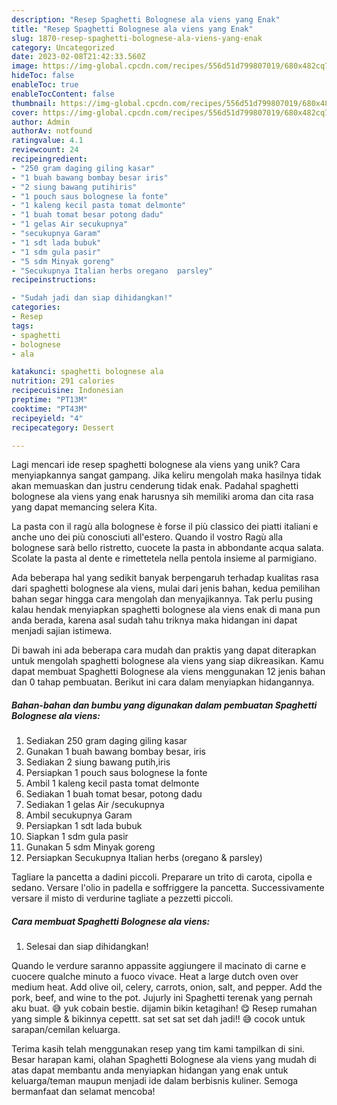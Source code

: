 ```yaml
---
description: "Resep Spaghetti Bolognese ala viens yang Enak"
title: "Resep Spaghetti Bolognese ala viens yang Enak"
slug: 1870-resep-spaghetti-bolognese-ala-viens-yang-enak
category: Uncategorized
date: 2023-02-08T21:42:33.560Z
image: https://img-global.cpcdn.com/recipes/556d51d799807019/680x482cq70/spaghetti-bolognese-ala-viens-foto-resep-utama.jpg
hideToc: false
enableToc: true
enableTocContent: false
thumbnail: https://img-global.cpcdn.com/recipes/556d51d799807019/680x482cq70/spaghetti-bolognese-ala-viens-foto-resep-utama.jpg
cover: https://img-global.cpcdn.com/recipes/556d51d799807019/680x482cq70/spaghetti-bolognese-ala-viens-foto-resep-utama.jpg
author: Admin
authorAv: notfound
ratingvalue: 4.1
reviewcount: 24
recipeingredient:
- "250 gram daging giling kasar"
- "1 buah bawang bombay besar iris"
- "2 siung bawang putihiris"
- "1 pouch saus bolognese la fonte"
- "1 kaleng kecil pasta tomat delmonte"
- "1 buah tomat besar potong dadu"
- "1 gelas Air secukupnya"
- "secukupnya Garam"
- "1 sdt lada bubuk"
- "1 sdm gula pasir"
- "5 sdm Minyak goreng"
- "Secukupnya Italian herbs oregano  parsley"
recipeinstructions:

- "Sudah jadi dan siap dihidangkan!"
categories:
- Resep
tags:
- spaghetti
- bolognese
- ala

katakunci: spaghetti bolognese ala 
nutrition: 291 calories
recipecuisine: Indonesian
preptime: "PT13M"
cooktime: "PT43M"
recipeyield: "4"
recipecategory: Dessert

---
```





Lagi mencari ide resep spaghetti bolognese ala viens yang unik? Cara menyiapkannya sangat gampang. Jika keliru mengolah maka hasilnya tidak akan memuaskan dan justru cenderung tidak enak. Padahal spaghetti bolognese ala viens yang enak harusnya sih memiliki aroma dan cita rasa yang dapat memancing selera Kita.





La pasta con il ragù alla bolognese è forse il più classico dei piatti italiani e anche uno dei più conosciuti all&#39;estero. Quando il vostro Ragù alla bolognese sarà bello ristretto, cuocete la pasta in abbondante acqua salata. Scolate la pasta al dente e rimettetela nella pentola insieme al parmigiano.

Ada beberapa hal yang sedikit banyak berpengaruh terhadap kualitas rasa dari spaghetti bolognese ala viens, mulai dari jenis bahan, kedua pemilihan bahan segar hingga cara mengolah dan menyajikannya. Tak perlu pusing kalau hendak menyiapkan spaghetti bolognese ala viens enak di mana pun anda berada, karena asal sudah tahu triknya maka hidangan ini dapat menjadi sajian istimewa.






Di bawah ini ada beberapa cara mudah dan praktis yang dapat diterapkan untuk mengolah spaghetti bolognese ala viens yang siap dikreasikan. Kamu dapat membuat Spaghetti Bolognese ala viens menggunakan 12 jenis bahan dan 0 tahap pembuatan. Berikut ini cara dalam menyiapkan hidangannya.

<!--inarticleads1-->

##### Bahan-bahan dan bumbu yang digunakan dalam pembuatan Spaghetti Bolognese ala viens:

1. Sediakan 250 gram daging giling kasar
1. Gunakan 1 buah bawang bombay besar, iris
1. Sediakan 2 siung bawang putih,iris
1. Persiapkan 1 pouch saus bolognese la fonte
1. Ambil 1 kaleng kecil pasta tomat delmonte
1. Sediakan 1 buah tomat besar, potong dadu
1. Sediakan 1 gelas Air /secukupnya
1. Ambil secukupnya Garam
1. Persiapkan 1 sdt lada bubuk
1. Siapkan 1 sdm gula pasir
1. Gunakan 5 sdm Minyak goreng
1. Persiapkan Secukupnya Italian herbs (oregano &amp; parsley)


Tagliare la pancetta a dadini piccoli. Preparare un trito di carota, cipolla e sedano. Versare l&#39;olio in padella e soffriggere la pancetta. Successivamente versare il misto di verdurine tagliate a pezzetti piccoli. 

<!--inarticleads2-->

##### Cara membuat Spaghetti Bolognese ala viens:


1. Selesai dan siap dihidangkan!

Quando le verdure saranno appassite aggiungere il macinato di carne e cuocere qualche minuto a fuoco vivace. Heat a large dutch oven over medium heat. Add olive oil, celery, carrots, onion, salt, and pepper. Add the pork, beef, and wine to the pot. Jujurly ini Spaghetti terenak yang pernah aku buat. 😅 yuk cobain bestie. dijamin bikin ketagihan! 😋 Resep rumahan yang simple &amp; bikinnya cepettt. sat set sat set dah jadi!! 😅 cocok untuk sarapan/cemilan keluarga. 

Terima kasih telah menggunakan resep yang tim kami tampilkan di sini. Besar harapan kami, olahan Spaghetti Bolognese ala viens yang mudah di atas dapat membantu anda menyiapkan hidangan yang enak untuk keluarga/teman maupun menjadi ide dalam berbisnis kuliner. Semoga bermanfaat dan selamat mencoba!
